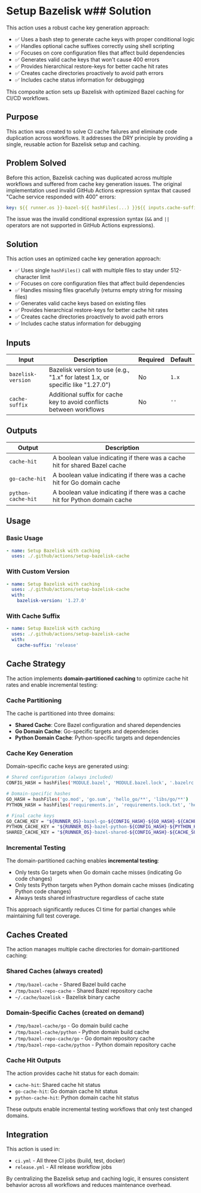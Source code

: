 # Setup Bazelisk w## Solution

This action uses a robust cache key generation approach:
- ✅ Uses a bash step to generate cache keys with proper conditional logic
- ✅ Handles optional cache suffixes correctly using shell scripting
- ✅ Focuses on core configuration files that affect build dependencies  
- ✅ Generates valid cache keys that won't cause 400 errors
- ✅ Provides hierarchical restore-keys for better cache hit rates
- ✅ Creates cache directories proactively to avoid path errors
- ✅ Includes cache status information for debuggingg

This composite action sets up Bazelisk with optimized Bazel caching for CI/CD workflows.

## Purpose

This action was created to solve CI cache failures and eliminate code duplication across workflows. It addresses the DRY principle by providing a single, reusable action for Bazelisk setup and caching.

## Problem Solved

Before this action, Bazelisk caching was duplicated across multiple workflows and suffered from cache key generation issues. The original implementation used invalid GitHub Actions expression syntax that caused "Cache service responded with 400" errors:

```yaml
key: ${{ runner.os }}-bazel-${{ hashFiles(...) }}${{ inputs.cache-suffix && format('-{0}', inputs.cache-suffix) || '' }}
```

The issue was the invalid conditional expression syntax (`&&` and `||` operators are not supported in GitHub Actions expressions).

## Solution

This action uses an optimized cache key generation approach:
- ✅ Uses single `hashFiles()` call with multiple files to stay under 512-character limit
- ✅ Focuses on core configuration files that affect build dependencies  
- ✅ Handles missing files gracefully (returns empty string for missing files)
- ✅ Generates valid cache keys based on existing files
- ✅ Provides hierarchical restore-keys for better cache hit rates
- ✅ Creates cache directories proactively to avoid path errors
- ✅ Includes cache status information for debugging

## Inputs

| Input | Description | Required | Default |
|-------|-------------|----------|---------|
| `bazelisk-version` | Bazelisk version to use (e.g., "1.x" for latest 1.x, or specific like "1.27.0") | No | `1.x` |
| `cache-suffix` | Additional suffix for cache key to avoid conflicts between workflows | No | `''` |

## Outputs

| Output | Description |
|--------|-------------|
| `cache-hit` | A boolean value indicating if there was a cache hit for shared Bazel cache |
| `go-cache-hit` | A boolean value indicating if there was a cache hit for Go domain cache |
| `python-cache-hit` | A boolean value indicating if there was a cache hit for Python domain cache |

## Usage

### Basic Usage

```yaml
- name: Setup Bazelisk with caching
  uses: ./.github/actions/setup-bazelisk-cache
```

### With Custom Version

```yaml
- name: Setup Bazelisk with caching
  uses: ./.github/actions/setup-bazelisk-cache
  with:
    bazelisk-version: '1.27.0'
```

### With Cache Suffix

```yaml
- name: Setup Bazelisk with caching
  uses: ./.github/actions/setup-bazelisk-cache
  with:
    cache-suffix: 'release'
```

## Cache Strategy

The action implements **domain-partitioned caching** to optimize cache hit rates and enable incremental testing:

### Cache Partitioning

The cache is partitioned into three domains:
- **Shared Cache**: Core Bazel configuration and shared dependencies
- **Go Domain Cache**: Go-specific targets and dependencies  
- **Python Domain Cache**: Python-specific targets and dependencies

### Cache Key Generation

Domain-specific cache keys are generated using:
```bash
# Shared configuration (always included)
CONFIG_HASH = hashFiles('MODULE.bazel', 'MODULE.bazel.lock', '.bazelrc', '.bazelversion')

# Domain-specific hashes
GO_HASH = hashFiles('go.mod', 'go.sum', 'hello_go/**', 'libs/go/**')
PYTHON_HASH = hashFiles('requirements.in', 'requirements.lock.txt', 'hello_python/**', 'libs/python/**')

# Final cache keys
GO_CACHE_KEY = "${RUNNER_OS}-bazel-go-${CONFIG_HASH}-${GO_HASH}-${CACHE_SUFFIX}"
PYTHON_CACHE_KEY = "${RUNNER_OS}-bazel-python-${CONFIG_HASH}-${PYTHON_HASH}-${CACHE_SUFFIX}"
SHARED_CACHE_KEY = "${RUNNER_OS}-bazel-shared-${CONFIG_HASH}-${CACHE_SUFFIX}"
```

### Incremental Testing

The domain-partitioned caching enables **incremental testing**:
- Only tests Go targets when Go domain cache misses (indicating Go code changes)
- Only tests Python targets when Python domain cache misses (indicating Python code changes)
- Always tests shared infrastructure regardless of cache state

This approach significantly reduces CI time for partial changes while maintaining full test coverage.

## Caches Created

The action manages multiple cache directories for domain-partitioned caching:

### Shared Caches (always created)
- `/tmp/bazel-cache` - Shared Bazel build cache
- `/tmp/bazel-repo-cache` - Shared Bazel repository cache  
- `~/.cache/bazelisk` - Bazelisk binary cache

### Domain-Specific Caches (created on demand)
- `/tmp/bazel-cache/go` - Go domain build cache
- `/tmp/bazel-cache/python` - Python domain build cache
- `/tmp/bazel-repo-cache/go` - Go domain repository cache
- `/tmp/bazel-repo-cache/python` - Python domain repository cache

### Cache Hit Outputs

The action provides cache hit status for each domain:
- `cache-hit`: Shared cache hit status
- `go-cache-hit`: Go domain cache hit status  
- `python-cache-hit`: Python domain cache hit status

These outputs enable incremental testing workflows that only test changed domains.

## Integration

This action is used in:
- `ci.yml` - All three CI jobs (build, test, docker)
- `release.yml` - All release workflow jobs

By centralizing the Bazelisk setup and caching logic, it ensures consistent behavior across all workflows and reduces maintenance overhead.